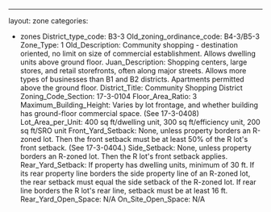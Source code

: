 ---
layout: zone
categories: 
  - zones
District_type_code: B3-3
Old_zoning_ordinance_code: B4-3/B5-3
Zone_Type: 1
Old_Description: Community shopping - destination oriented, no limit on size of commercial establishment. Allows dwelling units above ground floor.
Juan_Description: Shopping centers, large stores, and retail storefronts, often along major streets. Allows more types of businesses than B1 and B2 districts. Apartments permitted above the ground floor.
District_Title: Community Shopping District
Zoning_Code_Section: 17-3-0104
Floor_Area_Ratio: 3
Maximum_Building_Height: Varies by lot frontage, and whether building has ground-floor commercial space. (See 17-3-0408)
Lot_Area_per_Unit: 400 sq ft/dwelling unit, 300 sq ft/efficiency unit, 200 sq ft/SRO unit
Front_Yard_Setback: None, unless property borders an R-zoned lot. Then the front setback must be at least 50% of the R lot's front setback. (See 17-3-0404.)
Side_Setback: None, unless property borders an R-zoned lot. Then the R lot's front setback applies.
Rear_Yard_Setback: If property has dwelling units, minimum of 30 ft. If its rear property line borders the side property line of an R-zoned lot, the rear setback must equal the side setback of the R-zoned lot. If rear line borders the R lot's rear line, setback must be at least 16 ft.
Rear_Yard_Open_Space: N/A
On_Site_Open_Space: N/A
